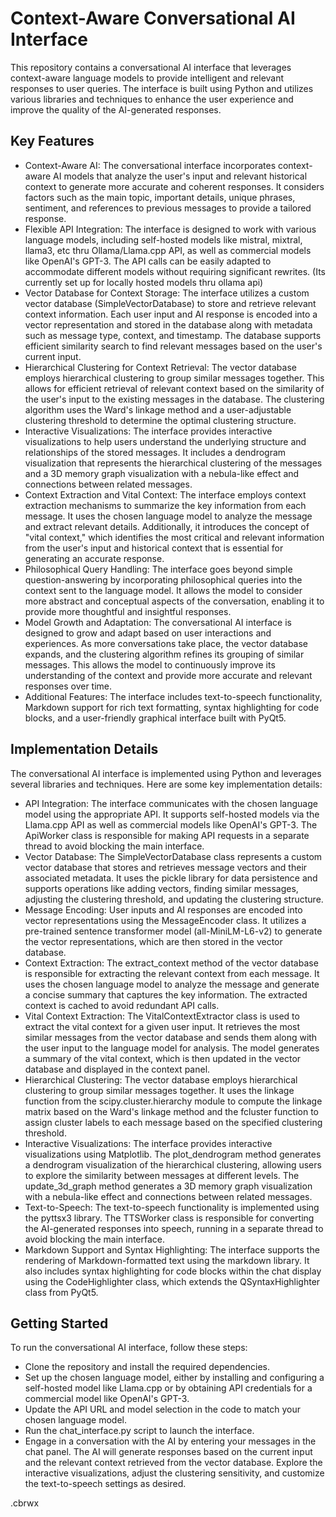 # Context-Aware Conversational AI Interface
This repository contains a conversational AI interface that leverages context-aware language models to provide intelligent and relevant responses to user queries. The interface is built using Python and utilizes various libraries and techniques to enhance the user experience and improve the quality of the AI-generated responses.
## Key Features

- Context-Aware AI: The conversational interface incorporates context-aware AI models that analyze the user's input and relevant historical context to generate more accurate and coherent responses. It considers factors such as the main topic, important details, unique phrases, sentiment, and references to previous messages to provide a tailored response.
- Flexible API Integration: The interface is designed to work with various language models, including self-hosted models like mistral, mixtral, llama3, etc thru Ollama/Llama.cpp API, as well as commercial models like OpenAI's GPT-3. The API calls can be easily adapted to accommodate different models without requiring significant rewrites. (Its currently set up for locally hosted models thru ollama api)
- Vector Database for Context Storage: The interface utilizes a custom vector database (SimpleVectorDatabase) to store and retrieve relevant context information. Each user input and AI response is encoded into a vector representation and stored in the database along with metadata such as message type, context, and timestamp. The database supports efficient similarity search to find relevant messages based on the user's current input.
- Hierarchical Clustering for Context Retrieval: The vector database employs hierarchical clustering to group similar messages together. This allows for efficient retrieval of relevant context based on the similarity of the user's input to the existing messages in the database. The clustering algorithm uses the Ward's linkage method and a user-adjustable clustering threshold to determine the optimal clustering structure.
- Interactive Visualizations: The interface provides interactive visualizations to help users understand the underlying structure and relationships of the stored messages. It includes a dendrogram visualization that represents the hierarchical clustering of the messages and a 3D memory graph visualization with a nebula-like effect and connections between related messages.
- Context Extraction and Vital Context: The interface employs context extraction mechanisms to summarize the key information from each message. It uses the chosen language model to analyze the message and extract relevant details. Additionally, it introduces the concept of "vital context," which identifies the most critical and relevant information from the user's input and historical context that is essential for generating an accurate response.
- Philosophical Query Handling: The interface goes beyond simple question-answering by incorporating philosophical queries into the context sent to the language model. It allows the model to consider more abstract and conceptual aspects of the conversation, enabling it to provide more thoughtful and insightful responses.
- Model Growth and Adaptation: The conversational AI interface is designed to grow and adapt based on user interactions and experiences. As more conversations take place, the vector database expands, and the clustering algorithm refines its grouping of similar messages. This allows the model to continuously improve its understanding of the context and provide more accurate and relevant responses over time.
- Additional Features: The interface includes text-to-speech functionality, Markdown support for rich text formatting, syntax highlighting for code blocks, and a user-friendly graphical interface built with PyQt5.

## Implementation Details
The conversational AI interface is implemented using Python and leverages several libraries and techniques. Here are some key implementation details:

- API Integration: The interface communicates with the chosen language model using the appropriate API. It supports self-hosted models via the Llama.cpp API as well as commercial models like OpenAI's GPT-3. The ApiWorker class is responsible for making API requests in a separate thread to avoid blocking the main interface.
- Vector Database: The SimpleVectorDatabase class represents a custom vector database that stores and retrieves message vectors and their associated metadata. It uses the pickle library for data persistence and supports operations like adding vectors, finding similar messages, adjusting the clustering threshold, and updating the clustering structure.
- Message Encoding: User inputs and AI responses are encoded into vector representations using the MessageEncoder class. It utilizes a pre-trained sentence transformer model (all-MiniLM-L6-v2) to generate the vector representations, which are then stored in the vector database.
- Context Extraction: The extract_context method of the vector database is responsible for extracting the relevant context from each message. It uses the chosen language model to analyze the message and generate a concise summary that captures the key information. The extracted context is cached to avoid redundant API calls.
- Vital Context Extraction: The VitalContextExtractor class is used to extract the vital context for a given user input. It retrieves the most similar messages from the vector database and sends them along with the user input to the language model for analysis. The model generates a summary of the vital context, which is then updated in the vector database and displayed in the context panel.
- Hierarchical Clustering: The vector database employs hierarchical clustering to group similar messages together. It uses the linkage function from the scipy.cluster.hierarchy module to compute the linkage matrix based on the Ward's linkage method and the fcluster function to assign cluster labels to each message based on the specified clustering threshold.
- Interactive Visualizations: The interface provides interactive visualizations using Matplotlib. The plot_dendrogram method generates a dendrogram visualization of the hierarchical clustering, allowing users to explore the similarity between messages at different levels. The update_3d_graph method generates a 3D memory graph visualization with a nebula-like effect and connections between related messages.
- Text-to-Speech: The text-to-speech functionality is implemented using the pyttsx3 library. The TTSWorker class is responsible for converting the AI-generated responses into speech, running in a separate thread to avoid blocking the main interface.
- Markdown Support and Syntax Highlighting: The interface supports the rendering of Markdown-formatted text using the markdown library. It also includes syntax highlighting for code blocks within the chat display using the CodeHighlighter class, which extends the QSyntaxHighlighter class from PyQt5.

## Getting Started
To run the conversational AI interface, follow these steps:

- Clone the repository and install the required dependencies.
- Set up the chosen language model, either by installing and configuring a self-hosted model like Llama.cpp or by obtaining API credentials for a commercial model like OpenAI's GPT-3.
- Update the API URL and model selection in the code to match your chosen language model.
- Run the chat_interface.py script to launch the interface.
- Engage in a conversation with the AI by entering your messages in the chat panel. The AI will generate responses based on the current input and the relevant context retrieved from the vector database.
Explore the interactive visualizations, adjust the clustering sensitivity, and customize the text-to-speech settings as desired.

.cbrwx
